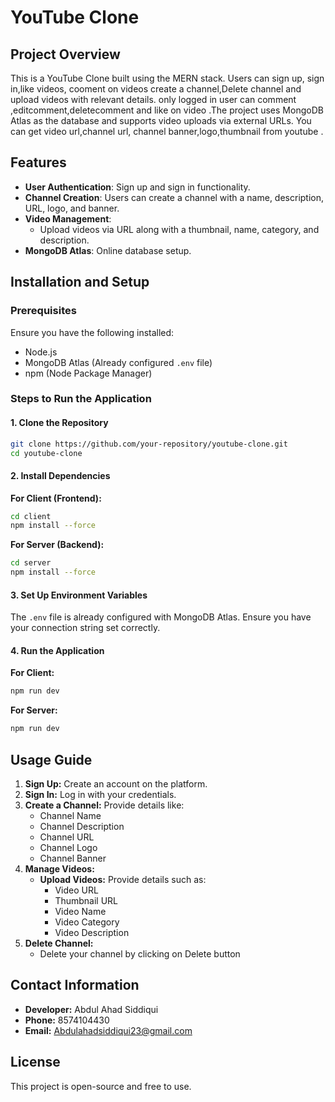 # YouTube Clone

## Project Overview
This is a YouTube Clone built using the MERN stack. Users can sign up, sign in,like videos, cooment on videos create a channel,Delete channel and upload videos with relevant details. only logged in user can comment ,editcomment,deletecomment and like on video .The project uses MongoDB Atlas as the database and supports video uploads via external URLs.
You can get video url,channel url, channel banner,logo,thumbnail from youtube . 

## Features
- **User Authentication**: Sign up and sign in functionality.
- **Channel Creation**: Users can create a channel with a name, description, URL, logo, and banner.
- **Video Management**:
  - Upload videos via URL along with a thumbnail, name, category, and description.
- **MongoDB Atlas**: Online database setup.
## Installation and Setup

### Prerequisites
Ensure you have the following installed:
- Node.js
- MongoDB Atlas (Already configured `.env` file)
- npm (Node Package Manager)

### Steps to Run the Application

#### 1. Clone the Repository
```sh
git clone https://github.com/your-repository/youtube-clone.git
cd youtube-clone
```

#### 2. Install Dependencies

**For Client (Frontend):**
```sh
cd client
npm install --force
```

**For Server (Backend):**
```sh
cd server
npm install --force
```

#### 3. Set Up Environment Variables
The `.env` file is already configured with MongoDB Atlas. Ensure you have your connection string set correctly.

#### 4. Run the Application

**For Client:**
```sh
npm run dev
```

**For Server:**
```sh
npm run dev
```

## Usage Guide

1. **Sign Up:** Create an account on the platform.
2. **Sign In:** Log in with your credentials.
3. **Create a Channel:** Provide details like:
   - Channel Name
   - Channel Description
   - Channel URL
   - Channel Logo
   - Channel Banner
4. **Manage Videos:**
   - **Upload Videos:** Provide details such as:
     - Video URL
     - Thumbnail URL
     - Video Name
     - Video Category
     - Video Description
5. **Delete Channel:**
    - Delete your channel by clicking on Delete button

## Contact Information
- **Developer:** Abdul Ahad Siddiqui
- **Phone:** 8574104430
- **Email:** Abdulahadsiddiqui23@gmail.com

## License
This project is open-source and free to use.

